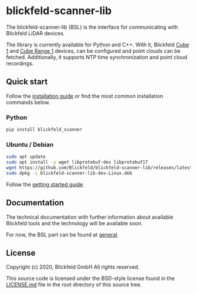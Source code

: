 # blickfeld-scanner-lib

The blickfeld-scanner-lib (BSL) is the interface for communicating with Blickfeld LiDAR devices.

The library is currently available for Python and C++.
With it, Blickfeld [Cube 1](https://www.blickfeld.com/products/cube-1/) and [Cube Range 1](https://www.blickfeld.com/products/cube-range-1/) devices, can be configured and point clouds can be fetched.
Additionally, it supports NTP time synchronization and point cloud recordings.

## Quick start

Follow the [installation guide](doc/install.rst) or find the most common installation commands below.

### Python

```bash
pip install blickfeld_scanner
```

### Ubuntu / Debian

```bash
sudo apt update
sudo apt install -y wget libprotobuf-dev libprotobuf17
wget https://github.com/Blickfeld/blickfeld-scanner-lib/releases/latest/download/blickfeld-scanner-lib-dev-Linux.deb
sudo dpkg -i blickfeld-scanner-lib-dev-Linux.deb
```

Follow the [getting started guide](doc/getting_started.rst).

## Documentation

The technical documentation with further information about available Blickfeld tools and the technology will be available soon.

For now, the BSL part can be found at [general](doc/README.md).

## License

Copyright (c) 2020, Blickfeld GmbH
All rights reserved.

This source code is licensed under the BSD-style license found in the
[LICENSE.md](LICENSE.md) file in the root directory of this source tree.

